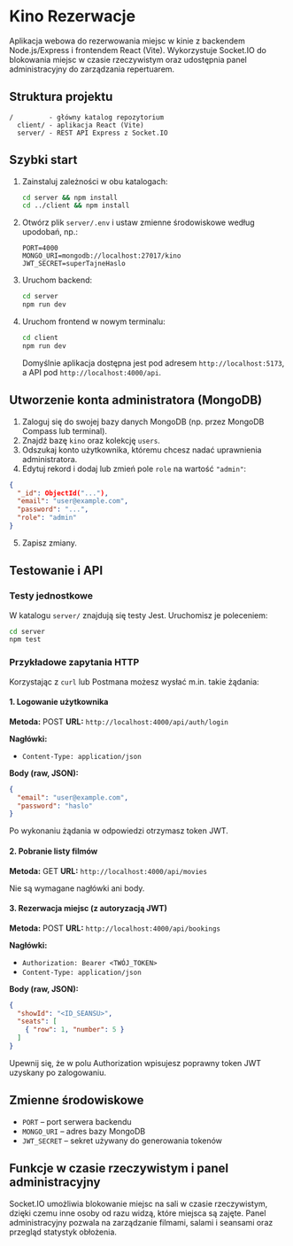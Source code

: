 # Kino Rezerwacje

Aplikacja webowa do rezerwowania miejsc w kinie z backendem Node.js/Express i frontendem React (Vite). Wykorzystuje Socket.IO do blokowania miejsc w czasie rzeczywistym oraz udostępnia panel administracyjny do zarządzania repertuarem.

## Struktura projektu

```
/         - główny katalog repozytorium
  client/ - aplikacja React (Vite)
  server/ - REST API Express z Socket.IO
```

## Szybki start

1. Zainstaluj zależności w obu katalogach:
   ```bash
   cd server && npm install
   cd ../client && npm install
   ```
2. Otwórz plik `server/.env` i ustaw zmienne środowiskowe według upodobań, np.:
   ```
   PORT=4000
   MONGO_URI=mongodb://localhost:27017/kino
   JWT_SECRET=superTajneHaslo
   ```
3. Uruchom backend:
   ```bash
   cd server
   npm run dev
   ```
4. Uruchom frontend w nowym terminalu:
   ```bash
   cd client
   npm run dev
   ```
   Domyślnie aplikacja dostępna jest pod adresem `http://localhost:5173`, a API pod `http://localhost:4000/api`.

## Utworzenie konta administratora (MongoDB)

1. Zaloguj się do swojej bazy danych MongoDB (np. przez MongoDB Compass lub terminal).
2. Znajdź bazę `kino` oraz kolekcję `users`.
3. Odszukaj konto użytkownika, któremu chcesz nadać uprawnienia administratora.
4. Edytuj rekord i dodaj lub zmień pole `role` na wartość `"admin"`:

```json
{
  "_id": ObjectId("..."),
  "email": "user@example.com",
  "password": "...",
  "role": "admin"
}
```

5. Zapisz zmiany.

## Testowanie i API

### Testy jednostkowe

W katalogu `server/` znajdują się testy Jest. Uruchomisz je poleceniem:
```bash
cd server
npm test
```

### Przykładowe zapytania HTTP

Korzystając z `curl` lub Postmana możesz wysłać m.in. takie żądania:

#### 1. Logowanie użytkownika

**Metoda:** POST
**URL:** `http://localhost:4000/api/auth/login`

**Nagłówki:**

* `Content-Type: application/json`

**Body (raw, JSON):**

```json
{
  "email": "user@example.com",
  "password": "haslo"
}
```

Po wykonaniu żądania w odpowiedzi otrzymasz token JWT.


#### 2. Pobranie listy filmów

**Metoda:** GET
**URL:** `http://localhost:4000/api/movies`

Nie są wymagane nagłówki ani body.


#### 3. Rezerwacja miejsc (z autoryzacją JWT)

**Metoda:** POST
**URL:** `http://localhost:4000/api/bookings`

**Nagłówki:**

* `Authorization: Bearer <TWÓJ_TOKEN>`
* `Content-Type: application/json`

**Body (raw, JSON):**

```json
{
  "showId": "<ID_SEANSU>",
  "seats": [
    { "row": 1, "number": 5 }
  ]
}
```
Upewnij się, że w polu Authorization wpisujesz poprawny token JWT uzyskany po zalogowaniu.

## Zmienne środowiskowe

- `PORT` – port serwera backendu
- `MONGO_URI` – adres bazy MongoDB
- `JWT_SECRET` – sekret używany do generowania tokenów

## Funkcje w czasie rzeczywistym i panel administracyjny

Socket.IO umożliwia blokowanie miejsc na sali w czasie rzeczywistym, dzięki czemu inne osoby od razu widzą, które miejsca są zajęte. Panel administracyjny pozwala na zarządzanie filmami, salami i seansami oraz przegląd statystyk obłożenia.
